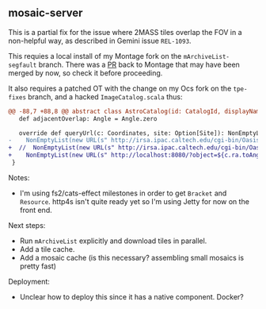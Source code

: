 ## mosaic-server

This is a partial fix for the issue where 2MASS tiles overlap the FOV in a non-helpful way, as described in Gemini issue `REL-1093`.

This requies a local install of my Montage fork on the `mArchiveList-segfault` branch. There was a [PR](https://github.com/Caltech-IPAC/Montage/pull/32) back to Montage that may have been merged by now, so check it before proceeding.

It also requires a patched OT with the change on my Ocs fork on the `tpe-fixes` branch, and a hacked `ImageCatalog.scala` thus:

```patch
@@ -88,7 +88,8 @@ abstract class AstroCatalog(id: CatalogId, displayName: String, shortName: Strin
   def adjacentOverlap: Angle = Angle.zero

   override def queryUrl(c: Coordinates, site: Option[Site]): NonEmptyList[URL] =
-    NonEmptyList(new URL(s" http://irsa.ipac.caltech.edu/cgi-bin/Oasis/2MASSImg/nph-2massimg?objstr=${c.ra.toAngle.formatHMS}%20${c.dec.formatDMS}&size=${size.toArcsecs.toInt}&band=${band.name}"))
+  //  NonEmptyList(new URL(s" http://irsa.ipac.caltech.edu/cgi-bin/Oasis/2MASSImg/nph-2massimg?objstr=${c.ra.toAngle.formatHMS}%20${c.dec.formatDMS}&size=${size.toArcsecs.toInt}&band=${band.name}"))
+    NonEmptyList(new URL(s" http://localhost:8080/?object=${c.ra.toAngle.formatHMS}%20${c.dec.formatDMS}&radius=${0.25}&band=${band.name}"))
 }
```

Notes:

- I'm using fs2/cats-effect milestones in order to get `Bracket` and `Resource`. http4s isn't quite ready yet so I'm using Jetty for now on the front end.

Next steps:

- Run `mArchiveList` explicitly and download tiles in parallel.
- Add a tile cache.
- Add a mosaic cache (is this necessary? assembling small mosaics is pretty fast)

Deployment:

- Unclear how to deploy this since it has a native component. Docker?
